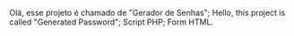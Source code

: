 Olá, esse projeto é chamado de "Gerador de Senhas";
Hello, this project is called "Generated Password";
Script PHP;
Form HTML.